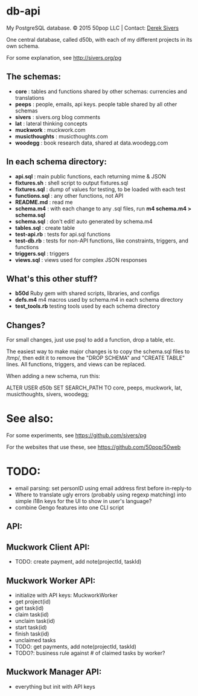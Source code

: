 # db-api

My PostgreSQL database.  © 2015 50pop LLC | Contact: [Derek Sivers](http://sivers.org/)

One central database, called d50b, with each of my different projects in its own schema.

For some explanation, see <http://sivers.org/pg>

## The schemas:

* **core** : tables and functions shared by other schemas: currencies and translations
* **peeps** : people, emails, api keys. people table shared by all other schemas
* **sivers** : sivers.org blog comments
* **lat** : lateral thinking concepts
* **muckwork** : muckwork.com
* **musicthoughts** : musicthoughts.com
* **woodegg** : book research data, shared at data.woodegg.com

## In each schema directory:

* **api.sql** : main public functions, each returning mime & JSON
* **fixtures.sh** : shell script to output fixtures.sql
* **fixtures.sql** : dump of values for testing, to be loaded with each test
* **functions.sql** : any other functions, not API
* **README.md** : read me
* **schema.m4** : with each change to any .sql files, run **m4 schema.m4 > schema.sql**
* **schema.sql** : don't edit! auto generated by schema.m4
* **tables.sql** : create table
* **test-api.rb** : tests for api.sql functions
* **test-db.rb** : tests for non-API functions, like constraints, triggers, and functions
* **triggers.sql** : triggers
* **views.sql** : views used for complex JSON responses

## What's this other stuff?

* **b50d** Ruby gem with shared scripts, libraries, and configs
* **defs.m4** m4 macros used by schema.m4 in each schema directory
* **test_tools.rb** testing tools used by each schema directory


## Changes?

For small changes, just use psql to add a function, drop a table, etc.

The easiest way to make major changes is to copy the schema.sql files to /tmp/, then edit it to remove the "DROP SCHEMA" and "CREATE TABLE" lines.  All functions, triggers, and views can be replaced.

When adding a new schema, run this:

ALTER USER d50b SET SEARCH_PATH TO core, peeps, muckwork, lat, musicthoughts, sivers, woodegg;

# See also:

For some experiments, see <https://github.com/sivers/pg>

For the websites that use these, see <https://github.com/50pop/50web>

# TODO:

* email parsing: set personID using email address first before in-reply-to
* Where to translate ugly errors (probably using regexp matching) into simple i18n keys for the UI to show in user's language?
* combine Gengo features into one CLI script

## API:

## Muckwork Client API:

* TODO: create payment, add note(projectId, taskId)

## Muckwork Worker API:

* initialize with API keys: MuckworkWorker
* get project(id)
* get task(id)
* claim task(id)
* unclaim task(id)
* start task(id)
* finish task(id)
* unclaimed tasks
* TODO: get payments, add note(projectId, taskId)
* TODO?: business rule against # of claimed tasks by worker?

## Muckwork Manager API:

* everything but init with API keys

